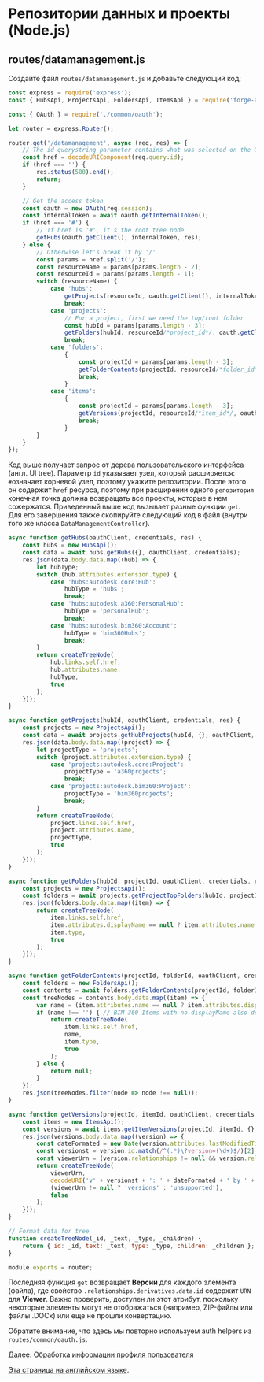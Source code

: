 # Репозитории данных и проекты (Node.js)

## routes/datamanagement.js

Создайте файл `routes/datamanagement.js` и добавьте следующий код:

```javascript
const express = require('express');
const { HubsApi, ProjectsApi, FoldersApi, ItemsApi } = require('forge-apis');

const { OAuth } = require('./common/oauth');

let router = express.Router();

router.get('/datamanagement', async (req, res) => {
    // The id querystring parameter contains what was selected on the UI tree, make sure it's valid
    const href = decodeURIComponent(req.query.id);
    if (href === '') {
        res.status(500).end();
        return;
    }

    // Get the access token
    const oauth = new OAuth(req.session);
    const internalToken = await oauth.getInternalToken();
    if (href === '#') {
        // If href is '#', it's the root tree node
        getHubs(oauth.getClient(), internalToken, res);
    } else {
        // Otherwise let's break it by '/'
        const params = href.split('/');
        const resourceName = params[params.length - 2];
        const resourceId = params[params.length - 1];
        switch (resourceName) {
            case 'hubs':
                getProjects(resourceId, oauth.getClient(), internalToken, res);
                break;
            case 'projects':
                // For a project, first we need the top/root folder
                const hubId = params[params.length - 3];
                getFolders(hubId, resourceId/*project_id*/, oauth.getClient(), internalToken, res);
                break;
            case 'folders':
                {
                    const projectId = params[params.length - 3];
                    getFolderContents(projectId, resourceId/*folder_id*/, oauth.getClient(), internalToken, res);
                    break;
                }
            case 'items':
                {
                    const projectId = params[params.length - 3];
                    getVersions(projectId, resourceId/*item_id*/, oauth.getClient(), internalToken, res);
                    break;
                }
        }
    }
});
```

Код выше получает запрос от дерева пользовательского интерфейса (англ. UI tree). Параметр `id` указывает узел, который расширяется: `#`означает корневой узел, поэтому укажите репозитории. После этого он содержит `href` ресурса, поэтому при расширении одного `репозитория` конечная точка должна возвращать все проекты, которые в нем сожержатся. Приведенный выше код вызывает разные функции `get`. Для его завершения также скопируйте следующий код в файл (внутри того же класса `DataManagementController`).


```javascript
async function getHubs(oauthClient, credentials, res) {
    const hubs = new HubsApi();
    const data = await hubs.getHubs({}, oauthClient, credentials);
    res.json(data.body.data.map((hub) => {
        let hubType;
        switch (hub.attributes.extension.type) {
            case 'hubs:autodesk.core:Hub':
                hubType = 'hubs';
                break;
            case 'hubs:autodesk.a360:PersonalHub':
                hubType = 'personalHub';
                break;
            case 'hubs:autodesk.bim360:Account':
                hubType = 'bim360Hubs';
                break;
        }
        return createTreeNode(
            hub.links.self.href,
            hub.attributes.name,
            hubType,
            true
        );
    }));
}

async function getProjects(hubId, oauthClient, credentials, res) {
    const projects = new ProjectsApi();
    const data = await projects.getHubProjects(hubId, {}, oauthClient, credentials);
    res.json(data.body.data.map((project) => {
        let projectType = 'projects';
        switch (project.attributes.extension.type) {
            case 'projects:autodesk.core:Project':
                projectType = 'a360projects';
                break;
            case 'projects:autodesk.bim360:Project':
                projectType = 'bim360projects';
                break;
        }
        return createTreeNode(
            project.links.self.href,
            project.attributes.name,
            projectType,
            true
        );
    }));
}

async function getFolders(hubId, projectId, oauthClient, credentials, res) {
    const projects = new ProjectsApi();
    const folders = await projects.getProjectTopFolders(hubId, projectId, oauthClient, credentials);
    res.json(folders.body.data.map((item) => {
        return createTreeNode(
            item.links.self.href,
            item.attributes.displayName == null ? item.attributes.name : item.attributes.displayName,
            item.type,
            true
        );
    }));
}

async function getFolderContents(projectId, folderId, oauthClient, credentials, res) {
    const folders = new FoldersApi();
    const contents = await folders.getFolderContents(projectId, folderId, {}, oauthClient, credentials);
    const treeNodes = contents.body.data.map((item) => {
        var name = (item.attributes.name == null ? item.attributes.displayName : item.attributes.name);
        if (name !== '') { // BIM 360 Items with no displayName also don't have storage, so not file to transfer
            return createTreeNode(
                item.links.self.href,
                name,
                item.type,
                true
            );
        } else {
            return null;
        }
    });
    res.json(treeNodes.filter(node => node !== null));
}

async function getVersions(projectId, itemId, oauthClient, credentials, res) {
    const items = new ItemsApi();
    const versions = await items.getItemVersions(projectId, itemId, {}, oauthClient, credentials);
    res.json(versions.body.data.map((version) => {
        const dateFormated = new Date(version.attributes.lastModifiedTime).toLocaleString();
        const versionst = version.id.match(/^(.*)\?version=(\d+)$/)[2];
        const viewerUrn = (version.relationships != null && version.relationships.derivatives != null ? version.relationships.derivatives.data.id : null);
        return createTreeNode(
            viewerUrn,
            decodeURI('v' + versionst + ': ' + dateFormated + ' by ' + version.attributes.lastModifiedUserName),
            (viewerUrn != null ? 'versions' : 'unsupported'),
            false
        );
    }));
}

// Format data for tree
function createTreeNode(_id, _text, _type, _children) {
    return { id: _id, text: _text, type: _type, children: _children };
}

module.exports = router;
```
 
Последняя функция `get` возвращает **Версии** для каждого элемента (файла), где свойство `.relationships.derivatives.data.id` содержит `URN` для **Viewer**. Важно проверить, доступен ли этот атрибут, поскольку некоторые элементы могут не отображаться (например, ZIP-файлы или файлы .DOCx) или еще не прошли конвертацию.


Обратите внимание, что здесь мы повторно используем auth helpers из `routes/common/oauth.js`.

Далее: [Обработка информации профиля пользователя](oauth/user/readme)

[Эта страница на английском языке](https://learnforge.autodesk.io/#/datamanagement/hubs/nodejs).
